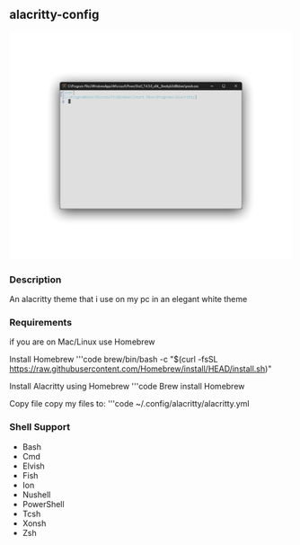 ## alacritty-config
![a;acritty-congif-image](/resources/alacritty-config.png)

### Description
An alacritty theme that i use on my pc in an elegant white theme

### Requirements

if you are on Mac/Linux use Homebrew

Install Homebrew
'''code
 brew/bin/bash -c "$(curl -fsSL https://raw.githubusercontent.com/Homebrew/install/HEAD/install.sh)" 

Install Alacritty using Homebrew
'''code
 Brew install Homebrew 

Copy file
copy my files to:
 '''code
 ~/.config/alacritty/alacritty.yml 



### Shell Support
 - Bash
 - Cmd
 - Elvish
 - Fish
 - Ion
 - Nushell
 - PowerShell 
 - Tcsh
 - Xonsh
 - Zsh
